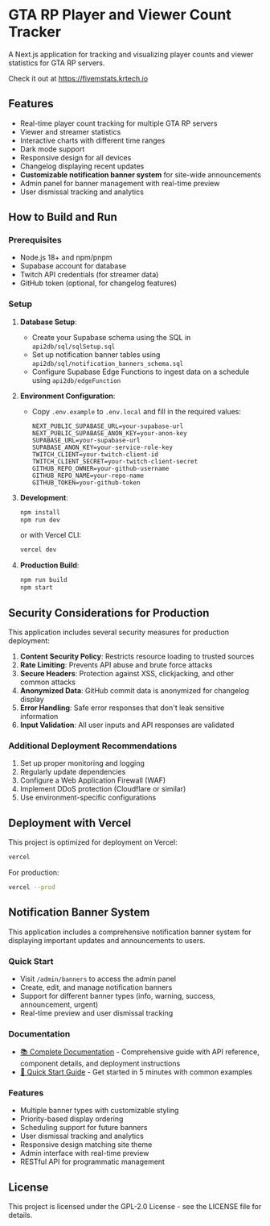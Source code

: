 # GTA RP Player and Viewer Count Tracker

A Next.js application for tracking and visualizing player counts and viewer statistics for GTA RP servers.

Check it out at https://fivemstats.krtech.io

## Features

- Real-time player count tracking for multiple GTA RP servers
- Viewer and streamer statistics
- Interactive charts with different time ranges
- Dark mode support
- Responsive design for all devices
- Changelog displaying recent updates
- **Customizable notification banner system** for site-wide announcements
- Admin panel for banner management with real-time preview
- User dismissal tracking and analytics

## How to Build and Run

### Prerequisites

- Node.js 18+ and npm/pnpm
- Supabase account for database
- Twitch API credentials (for streamer data)
- GitHub token (optional, for changelog features)

### Setup

1. **Database Setup**:
   - Create your Supabase schema using the SQL in `api2db/sql/sqlSetup.sql`
   - Set up notification banner tables using `api2db/sql/notification_banners_schema.sql`
   - Configure Supabase Edge Functions to ingest data on a schedule using `api2db/edgeFunction`

2. **Environment Configuration**:
   - Copy `.env.example` to `.env.local` and fill in the required values:
     ```
     NEXT_PUBLIC_SUPABASE_URL=your-supabase-url
     NEXT_PUBLIC_SUPABASE_ANON_KEY=your-anon-key
     SUPABASE_URL=your-supabase-url
     SUPABASE_ANON_KEY=your-service-role-key
     TWITCH_CLIENT=your-twitch-client-id
     TWITCH_CLIENT_SECRET=your-twitch-client-secret
     GITHUB_REPO_OWNER=your-github-username
     GITHUB_REPO_NAME=your-repo-name
     GITHUB_TOKEN=your-github-token
     ```

3. **Development**:
   ```bash
   npm install
   npm run dev
   ```
   or with Vercel CLI:
   ```bash
   vercel dev
   ```

4. **Production Build**:
   ```bash
   npm run build
   npm start
   ```

## Security Considerations for Production

This application includes several security measures for production deployment:

1. **Content Security Policy**: Restricts resource loading to trusted sources
2. **Rate Limiting**: Prevents API abuse and brute force attacks
3. **Secure Headers**: Protection against XSS, clickjacking, and other common attacks
4. **Anonymized Data**: GitHub commit data is anonymized for changelog display
5. **Error Handling**: Safe error responses that don't leak sensitive information
6. **Input Validation**: All user inputs and API responses are validated

### Additional Deployment Recommendations

1. Set up proper monitoring and logging
2. Regularly update dependencies
3. Configure a Web Application Firewall (WAF)
4. Implement DDoS protection (Cloudflare or similar)
5. Use environment-specific configurations

## Deployment with Vercel

This project is optimized for deployment on Vercel:

```bash
vercel
```

For production:

```bash
vercel --prod
```

## Notification Banner System

This application includes a comprehensive notification banner system for displaying important updates and announcements to users. 

### Quick Start
- Visit `/admin/banners` to access the admin panel
- Create, edit, and manage notification banners
- Support for different banner types (info, warning, success, announcement, urgent)
- Real-time preview and user dismissal tracking

### Documentation
- [📚 Complete Documentation](./docs/NOTIFICATION_BANNERS.md) - Comprehensive guide with API reference, component details, and deployment instructions
- [🚀 Quick Start Guide](./docs/NOTIFICATION_BANNERS_QUICKSTART.md) - Get started in 5 minutes with common examples

### Features
- Multiple banner types with customizable styling
- Priority-based display ordering
- Scheduling support for future banners
- User dismissal tracking and analytics
- Responsive design matching site theme
- Admin interface with real-time preview
- RESTful API for programmatic management

## License

This project is licensed under the GPL-2.0 License - see the LICENSE file for details.
 
